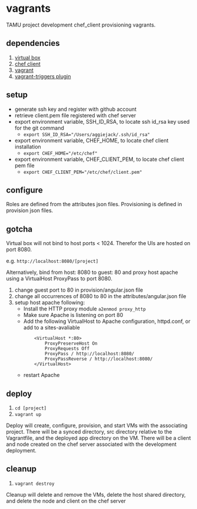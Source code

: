 # vagrants

TAMU project development chef_client provisioning vagrants.

## dependencies

1. [virtual box](https://www.virtualbox.org/wiki/Downloads)
2. [chef client](https://downloads.chef.io/chef)
3. [vagrant](https://www.vagrantup.com/downloads.html)
4. [vagrant-triggers plugin](https://github.com/emyl/vagrant-triggers)

## setup

- generate ssh key and register with github account
- retrieve client.pem file registered with chef server
- export environment variable, SSH_ID_RSA, to locate ssh id_rsa key used for the git command
  - ```export SSH_ID_RSA="/Users/aggiejack/.ssh/id_rsa"```
- export environment variable, CHEF_HOME, to locate chef client installation
  - ```export CHEF_HOME="/etc/chef"```
- export environment variable, CHEF_CLIENT_PEM, to locate chef client pem file
  - ```export CHEF_CLIENT_PEM="/etc/chef/client.pem"```

## configure

Roles are defined from the attributes json files. Provisioning is defined in provision json files.

## gotcha

Virtual box will not bind to host ports < 1024. Therefor the UIs are hosted on port 8080.

  e.g. ```http://localhost:8080/[project]```

Alternatively, bind from host: 8080 to guest: 80 and proxy host apache using a VirtualHost ProxyPass to port 8080.

1. change guest port to 80 in provision/angular.json file
2. change all occurrences of 8080 to 80 in the attributes/angular.json file
3. setup host apache following:
    - Install the HTTP proxy module ```a2enmod proxy_http```
    - Make sure Apache is listening on port 80
    - Add the following VirtualHost to Apache configuration, httpd.conf, or add to a sites-avaliable
      ```
          <VirtualHost *:80>
              ProxyPreserveHost On
              ProxyRequests Off
              ProxyPass / http://localhost:8080/
              ProxyPassReverse / http://localhost:8080/
          </VirtualHost>
      ```
    - restart Apache

## deploy

1. ```cd [project]```
2. ```vagrant up```

Deploy will create, configure, provision, and start VMs with the associating project. There will be a synced directory, src directory relative to the Vagrantfile, and the deployed app directory on the VM. There will be a client and node created on the chef server associated with the development deployment.

## cleanup

1. ```vagrant destroy```

Cleanup will delete and remove the VMs, delete the host shared directory, and delete the node and client on the chef server
